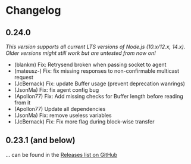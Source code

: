 # Changelog

## 0.24.0
*This version supports all current LTS versions of Node.js (10.x/12.x, 14.x). Older versions might still work but are untested from now on!*

* (blankm) Fix: Retrysend broken when passing socket to agent
* (mateusz-) Fix: fix missing responses to non-confirmable multicast request
* (JcBernack) Fix: update Buffer usage (prevent deprecation wanrings)
* (JsonMa) Fix: fix agent config bug 
* (Apollon77) Fix: Add missing checks for Buffer length before reading from it
* (Apollon77) Update all dependencies
* (JsonMa) Fix: remove useless variables 
* (JcBernack) Fix: Fix more flag during block-wise transfer

## 0.23.1 (and below)
... can be found in the [Releases list on GitHub](https://github.com/mcollina/node-coap/releases) 